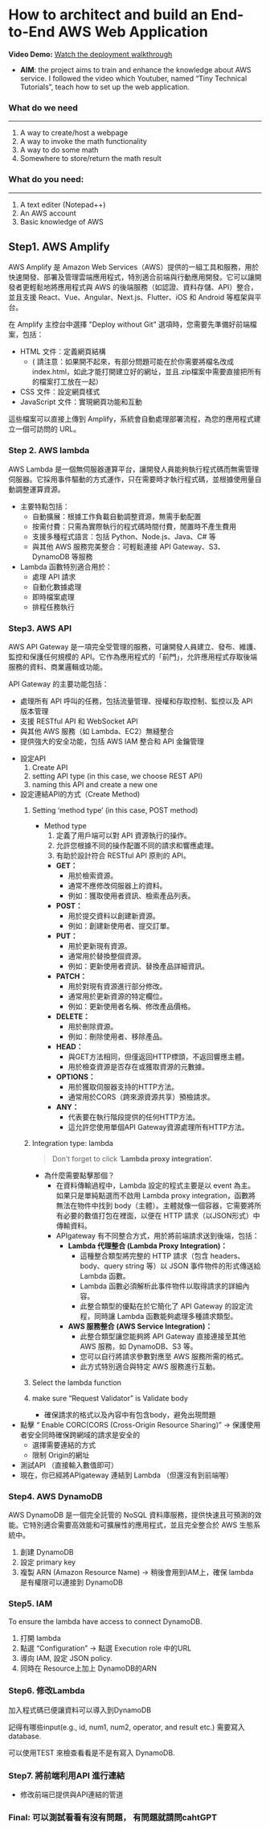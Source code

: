 # How to architect and build an End-to-End AWS Web Application 

**Video Demo:** [Watch the deployment walkthrough](https://www.youtube.com/watch?v=7m_q1ldzw0U&t=327s)

- **AIM**: the project aims to train and enhance the knowledge about AWS service. I followed the video which Youtuber, named “Tiny Technical Tutorials”, teach how to set up the web application.

### **What do we need**
---
1. A way to create/host a webpage
2. A way to invoke the math functionality
3. A way to do some math
4. Somewhere to store/return the math result

### **What do you need:**
---
1. A text editer (Notepad++)
2. An AWS account
3. Basic knowledge of AWS

## Step1. AWS Amplify

AWS Amplify 是 Amazon Web Services（AWS）提供的一組工具和服務，用於快速開發、部署及管理雲端應用程式，特別適合前端與行動應用開發。它可以讓開發者更輕鬆地將應用程式與 AWS 的後端服務（如認證、資料存儲、API）整合，並且支援 React、Vue、Angular、Next.js、Flutter、iOS 和 Android 等框架與平台。

在 Amplify 主控台中選擇 "Deploy without Git" 選項時，您需要先準備好前端檔案，包括：

- HTML 文件：定義網頁結構
    - ( 請注意：如果開不起來，有部分問題可能在於你需要將檔名改成 index.html，如此才能打開建立好的網址，並且.zip檔案中需要直接把所有的檔案打工放在一起）
- CSS 文件：設定網頁樣式
- JavaScript 文件：實現網頁功能和互動

這些檔案可以直接上傳到 Amplify，系統會自動處理部署流程，為您的應用程式建立一個可訪問的 URL。

### Step 2. AWS lambda

AWS Lambda 是一個無伺服器運算平台，讓開發人員能夠執行程式碼而無需管理伺服器。它採用事件驅動的方式運作，只在需要時才執行程式碼，並根據使用量自動調整運算資源。

- 主要特點包括：
    - 自動擴展：根據工作負載自動調整資源，無需手動配置
    - 按需付費：只需為實際執行的程式碼時間付費，閒置時不產生費用
    - 支援多種程式語言：包括 Python、Node.js、Java、C# 等
    - 與其他 AWS 服務完美整合：可輕鬆連接 API Gateway、S3、DynamoDB 等服務
- Lambda 函數特別適合用於：
    - 處理 API 請求
    - 自動化數據處理
    - 即時檔案處理
    - 排程任務執行

### Step3. AWS API

<aside>
AWS API Gateway 是一項完全受管理的服務，可讓開發人員建立、發布、維護、監控和保護任何規模的 API。它作為應用程式的「前門」，允許應用程式存取後端服務的資料、商業邏輯或功能。

API Gateway 的主要功能包括：

- 處理所有 API 呼叫的任務，包括流量管理、授權和存取控制、監控以及 API 版本管理
- 支援 RESTful API 和 WebSocket API
- 與其他 AWS 服務（如 Lambda、EC2）無縫整合
- 提供強大的安全功能，包括 AWS IAM 整合和 API 金鑰管理
</aside>

- 設定API
    1. Create API
    2. setting API type (in this case, we choose REST API) 
    3. naming this API and create a new one
- 設定連結API的方式（Create Method)
    1. Setting ‘method type’ (in this case, POST method) 
        - Method type
            1. 定義了用戶端可以對 API 資源執行的操作。
            2. 允許您根據不同的操作配置不同的請求和響應處理。
            3. 有助於設計符合 RESTful API 原則的 API。
            - **GET：**
                - 用於檢索資源。
                - 通常不應修改伺服器上的資料。
                - 例如：獲取使用者資訊、檢索產品列表。
            - **POST：**
                - 用於提交資料以創建新資源。
                - 例如：創建新使用者、提交訂單。
            - **PUT：**
                - 用於更新現有資源。
                - 通常用於替換整個資源。
                - 例如：更新使用者資訊、替換產品詳細資訊。
            - **PATCH：**
                - 用於對現有資源進行部分修改。
                - 通常用於更新資源的特定欄位。
                - 例如：更新使用者名稱、修改產品價格。
            - **DELETE：**
                - 用於刪除資源。
                - 例如：刪除使用者、移除產品。
            - **HEAD：**
                - 與GET方法相同，但僅返回HTTP標頭，不返回響應主體。
                - 用於檢查資源是否存在或獲取資源的元數據。
            - **OPTIONS：**
                - 用於獲取伺服器支持的HTTP方法。
                - 通常用於CORS（跨來源資源共享）預檢請求。
            - **ANY：**
                - 代表要在執行階段提供的任何HTTP方法。
                - 這允許您使用單個API Gateway資源處理所有HTTP方法。
    2. Integration type: lambda 
        
        > Don’t forget to click ‘**Lambda proxy integration’.**
        > 
        - 為什麼需要點擊那個？
            - 在資料傳輸過程中，Lambda 設定的程式主要是以 event 為主。如果只是單純點選而不啟用 Lambda proxy integration，函數將無法在物件中找到 body（主體）。主體就像一個容器，它需要將所有必要的數值打包在裡面，以便在 HTTP 請求（以JSON形式）中傳輸資料。
            - APIgateway 有不同整合方式，用於將前端請求送到後端，包括：
                - **Lambda 代理整合 (Lambda Proxy Integration)：**
                    - 這種整合類型將完整的 HTTP 請求（包含 headers、body、query string 等）以 JSON 事件物件的形式傳送給 Lambda 函數。
                    - Lambda 函數必須解析此事件物件以取得請求的詳細內容。
                    - 此整合類型的優點在於它簡化了 API Gateway 的設定流程，同時讓 Lambda 函數能夠處理多種請求類型。
                - **AWS 服務整合 (AWS Service Integration)：**
                    - 此整合類型讓您能夠將 API Gateway 直接連接至其他 AWS 服務，如 DynamoDB、S3 等。
                    - 您可以自行將請求參數對應至 AWS 服務所需的格式。
                    - 此方式特別適合與特定 AWS 服務進行互動。
            
    3. Select the lambda function
    4. make sure “Request Validator” is Validate body
        - 確保請求的格式以及內容中有包含body，避免出現問題
- 點擊 “ Enable CORC(CORS (Cross-Origin Resource Sharing)” → 保護使用者安全同時確保跨網域的請求是安全的
    - 選擇需要連結的方式
    - 限制 Origin的網址
- 測試API （直接輸入數值即可）
- 現在，你已經將APIgateway 連結到 Lambda （但還沒有到前端喔）

### Step4. AWS DynamoDB

<aside>
AWS DynamoDB 是一個完全託管的 NoSQL 資料庫服務，提供快速且可預測的效能。它特別適合需要高效能和可擴展性的應用程式，並且完全整合於 AWS 生態系統中。

</aside>

1. 創建 DynamoDB
2. 設定 primary key 
3. 複製 ARN (Amazon Resource Name)  → 稍後會用到IAM上，確保 lambda 是有權限可以連接到 DynamoDB

### Step5. IAM

To ensure the lambda have access to connect DynamoDB. 

1. 打開 lambda
2. 點選 “Configuration” → 點選 Execution role 中的URL 
3. 導向 IAM, 設定 JSON policy. 
4. 同時在 Resource上加上 DynamoDB的ARN

### Step6. 修改Lambda

加入程式碼已便讓資料可以導入到DynamoDB 

記得有哪些input(e.g., id, num1, num2, operator, and result etc.) 需要寫入database.

可以使用TEST 來檢查看看是不是有寫入 DynamoDB.

### Step7. 將前端利用API 進行連結

- 修改前端已提供與API連結的管道

### Final: 可以測試看看有沒有問題， 有問題就請問cahtGPT

